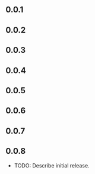 ## 0.0.1
## 0.0.2
## 0.0.3
## 0.0.4
## 0.0.5
## 0.0.6
## 0.0.7
## 0.0.8
* TODO: Describe initial release.
